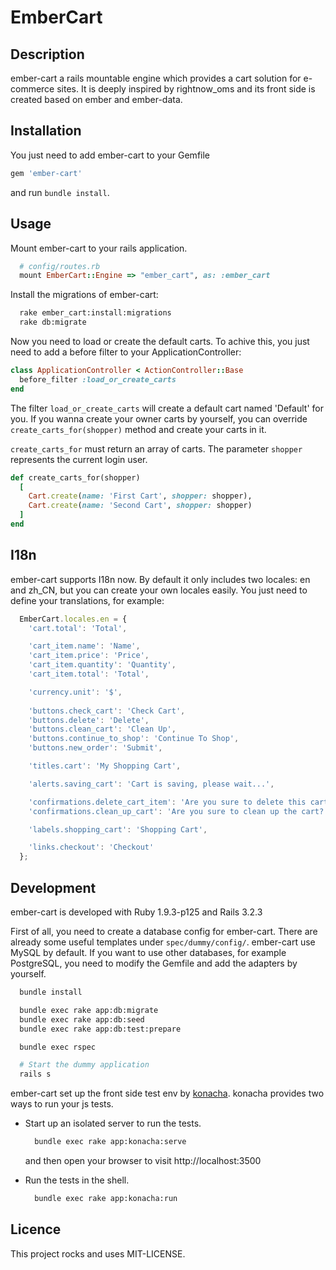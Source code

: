 # EmberCart

## Description

ember-cart a rails mountable engine which provides a cart solution for e-commerce sites. It is deeply inspired by rightnow_oms and its front side is created based on ember and ember-data.

## Installation

You just need to add ember-cart to your Gemfile

```ruby
gem 'ember-cart'
```

and run `bundle install`.

## Usage

Mount ember-cart to your rails application.

```ruby
  # config/routes.rb
  mount EmberCart::Engine => "ember_cart", as: :ember_cart
```

Install the migrations of ember-cart:

```bash
  rake ember_cart:install:migrations
  rake db:migrate
```

Now you need to load or create the default carts. To achive this, you
just need to add a before filter to your ApplicationController:

```ruby
class ApplicationController < ActionController::Base
  before_filter :load_or_create_carts
end
```

The filter `load_or_create_carts` will create a default cart named
'Default' for you. If you wanna create your owner carts by yourself, you can
override `create_carts_for(shopper)` method and create your carts in it.

`create_carts_for` must return an array of carts. The parameter
`shopper` represents the current login user.

```ruby
def create_carts_for(shopper)
  [
    Cart.create(name: 'First Cart', shopper: shopper),
    Cart.create(name: 'Second Cart', shopper: shopper)
  ]
end
```

## I18n

ember-cart supports I18n now. By default it only includes two
locales: en and zh_CN, but you can create your own locales easily.
You just need to define your translations, for example:

```javascript
  EmberCart.locales.en = { 
    'cart.total': 'Total',

    'cart_item.name': 'Name',
    'cart_item.price': 'Price',
    'cart_item.quantity': 'Quantity',
    'cart_item.total': 'Total',

    'currency.unit': '$',
    
    'buttons.check_cart': 'Check Cart',
    'buttons.delete': 'Delete',
    'buttons.clean_cart': 'Clean Up',
    'buttons.continue_to_shop': 'Continue To Shop',
    'buttons.new_order': 'Submit',

    'titles.cart': 'My Shopping Cart',

    'alerts.saving_cart': 'Cart is saving, please wait...',

    'confirmations.delete_cart_item': 'Are you sure to delete this cart items?',
    'confirmations.clean_up_cart': 'Are you sure to clean up the cart?',

    'labels.shopping_cart': 'Shopping Cart',

    'links.checkout': 'Checkout'
  };
```

## Development

ember-cart is developed with Ruby 1.9.3-p125 and Rails 3.2.3

First of all, you need to create a database config for ember-cart.
There are already some useful templates under
`spec/dummy/config/`. ember-cart use MySQL by default. If you want
to use other databases, for example PostgreSQL, you need to
modify the
Gemfile and add the adapters by yourself.

```bash
  bundle install

  bundle exec rake app:db:migrate
  bundle exec rake app:db:seed
  bundle exec rake app:db:test:prepare

  bundle exec rspec

  # Start the dummy application
  rails s
```

ember-cart set up the front side test env by
[konacha](https://github.com/jfirebaugh/konacha). konacha provides two
ways to run your js tests.

- Start up an isolated server to run the tests.

  ```bash
    bundle exec rake app:konacha:serve
  ```

  and then open your browser to visit http://localhost:3500

- Run the tests in the shell.

  ```bash
    bundle exec rake app:konacha:run
  ```

## Licence
This project rocks and uses MIT-LICENSE.
